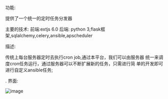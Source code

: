 功能:

   提供了一个统一的定时任务分发器

主要的技术:
 前端:extjs 6.0
 后端: python 3,flask框架,sqlalchemy,celery,ansible,apscheduler

描述:

  传统上每台服务器定时去执行cron job,通过本平台，我们可以由服务器
统一来调度cron任务运行，通过服务器可以不断扩展新的任务，只需进行简
单的开发即可进行自定义ansible任务;

.
界面:

![image](https://github.com/oraclefrankzou/dpTaskCenter/tree/master/images/20190223164045.jpg)